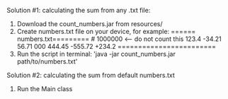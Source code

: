 Solution #1: calculating the sum from any .txt file:
1. Download the count_numbers.jar from resourсes/
2. Create numbers.txt file on your device, for example:
        ====== numbers.txt=========
        # 1000000 <-- do not count this
        123.4
        -34.21
        56.71
        000
        444.45
        -555.72
        +234.2
        ======================== 
3. Run the script in terminal: 'java -jar count_numbers.jar path/to/numbers.txt'


Solution #2: calculating the sum from default numbers.txt
1. Run the Main class
